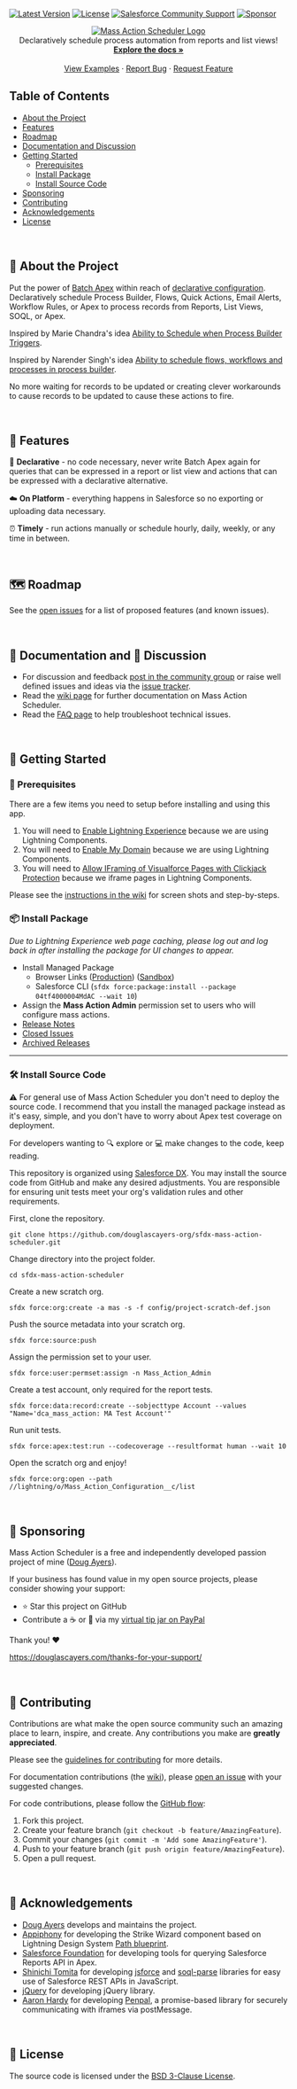 <!-- SHIELDS -->
[![Latest Version][version-shield]][version-url]
[![License][license-shield]][license-url]
[![Salesforce Community Support][community-shield]][community-url]
[![Sponsor][sponsor-shield]][sponsor-url]

<!-- PROJECT LOGO -->
<p align="center">
    <a href="https://github.com/douglascayers-org/sfdx-mass-action-scheduler/">
        <img src="images/mas-logo.png" alt="Mass Action Scheduler Logo" />
    </a>
    <br />
    Declaratively schedule process automation from reports and list views!
    <br />
    <a href="https://github.com/douglascayers-org/sfdx-mass-action-scheduler/wiki"><strong>Explore the docs »</strong></a>
    <br />
    <br />
    <a href="https://github.com/douglascayers-org/sfdx-mass-action-scheduler/wiki/Examples">View Examples</a>
    ·
    <a href="https://github.com/douglascayers-org/sfdx-mass-action-scheduler/issues">Report Bug</a>
    ·
    <a href="https://github.com/douglascayers-org/sfdx-mass-action-scheduler/issues">Request Feature</a>
</p>

## Table of Contents

* [About the Project](#-about-the-project)
* [Features](#-features)
* [Roadmap](#-roadmap)
* [Documentation and Discussion](#-documentation-and--discussion)
* [Getting Started](#-getting-started)
  - [Prerequisites](#-prerequisites)
  - [Install Package](#-install-package)
  - [Install Source Code](#-install-source-code)
* [Sponsoring](#-sponsoring)
* [Contributing](#-contributing)
* [Acknowledgements](#-acknowledgements)
* [License](#-license)

<br />

## 📜 About the Project

Put the power of [Batch Apex](https://developer.salesforce.com/docs/atlas.en-us.apexcode.meta/apexcode/apex_batch.htm) within reach of [declarative configuration](https://help.salesforce.com/articleView?id=extend_click_intro.htm&type=5). Declaratively schedule Process Builder, Flows, Quick Actions, Email Alerts, Workflow Rules, or Apex to process records from Reports, List Views, SOQL, or Apex.

Inspired by Marie Chandra's idea [Ability to Schedule when Process Builder Triggers](https://success.salesforce.com/ideaView?id=08730000000DjEmAAK).

Inspired by Narender Singh's idea [Ability to schedule flows, workflows and processes in process builder](https://success.salesforce.com/ideaView?id=0873A000000EA71QAG).

No more waiting for records to be updated or creating clever workarounds to cause records to be updated to cause these actions to fire.

<br />

## 🦄 Features

🙌 **Declarative** - no code necessary, never write Batch Apex again for queries that can be expressed in a report or list view and actions that can be expressed with a declarative alternative.

☁️ **On Platform** - everything happens in Salesforce so no exporting or uploading data necessary.

⏰ **Timely** - run actions manually or schedule hourly, daily, weekly, or any time in between.

<br />

## 🗺 Roadmap

See the [open issues](https://github.com/douglascayers-org/sfdx-mass-action-scheduler/issues) for a list of proposed features (and known issues).

<br />

## 📘 Documentation and 💬 Discussion

* For discussion and feedback [post in the community group](https://success.salesforce.com/_ui/core/chatter/groups/GroupProfilePage?g=0F93A000000LhvN) or raise well defined issues and ideas via the [issue tracker](https://github.com/douglascayers/sfdx-mass-action-scheduler/issues).
* Read the [wiki page](https://github.com/douglascayers-org/sfdx-mass-action-scheduler/wiki) for further documentation on Mass Action Scheduler.
* Read the [FAQ page](https://github.com/douglascayers-org/sfdx-mass-action-scheduler/wiki/Frequently-Asked-Questions) to help troubleshoot technical issues.

<br />

## 👋 Getting Started

### 🚨 Prerequisites

There are a few items you need to setup before installing and using this app.

1. You will need to [Enable Lightning Experience](https://github.com/douglascayers-org/sfdx-mass-action-scheduler/wiki/Pre-Requisites-Instructions#1-enable-lightning-experience) because we are using Lightning Components.
2. You will need to [Enable My Domain](https://github.com/douglascayers-org/sfdx-mass-action-scheduler/wiki/Pre-Requisites-Instructions#2-enable-my-domain) because we are using Lightning Components.
3. You will need to [Allow IFraming of Visualforce Pages with Clickjack Protection](https://github.com/douglascayers-org/sfdx-mass-action-scheduler/wiki/Pre-Requisites-Instructions#3-allow-iframing-of-visualforce-pages-with-clickjack-protection) because we iframe pages in Lightning Components.

Please see the [instructions in the wiki](https://github.com/douglascayers-org/sfdx-mass-action-scheduler/wiki/Pre-Requisites-Instructions) for screen shots and step-by-steps.

### 📦 Install Package

_Due to Lightning Experience web page caching, please log out and log back in after installing the package for UI changes to appear._

* Install Managed Package
    * Browser Links ([Production](https://login.salesforce.com/packaging/installPackage.apexp?p0=04tf4000004MdAC)) ([Sandbox](https://test.salesforce.com/packaging/installPackage.apexp?p0=04tf4000004MdAC))
    * Salesforce CLI (`sfdx force:package:install --package 04tf4000004MdAC --wait 10`)
* Assign the **Mass Action Admin** permission set to users who will configure mass actions.
* [Release Notes](https://github.com/douglascayers-org/sfdx-mass-action-scheduler/wiki/Release-Notes)
* [Closed Issues](https://github.com/douglascayers-org/sfdx-mass-action-scheduler/milestone/7?closed=1)
* [Archived Releases](https://github.com/douglascayers-org/sfdx-mass-action-scheduler/milestones?state=closed)

---

### 🛠 Install Source Code

⚠️ For general use of Mass Action Scheduler you don't need to deploy the source code. I recommend that you install the managed package instead as it's easy, simple, and you don't have to worry about Apex test coverage on deployment.

For developers wanting to 🔍 explore or 💻 make changes to the code, keep reading.

This repository is organized using [Salesforce DX](https://trailhead.salesforce.com/en/trails/sfdx_get_started).
You may install the source code from GitHub and make any desired adjustments.
You are responsible for ensuring unit tests meet your org's validation rules and other requirements.

First, clone the repository.

```
git clone https://github.com/douglascayers-org/sfdx-mass-action-scheduler.git
```

Change directory into the project folder.

```
cd sfdx-mass-action-scheduler
```

Create a new scratch org.

```
sfdx force:org:create -a mas -s -f config/project-scratch-def.json
```

Push the source metadata into your scratch org.

```
sfdx force:source:push
```

Assign the permission set to your user. 

```
sfdx force:user:permset:assign -n Mass_Action_Admin
```

Create a test account, only required for the report tests.

```
sfdx force:data:record:create --sobjecttype Account --values "Name='dca_mass_action: MA Test Account'"
``` 

Run unit tests.

```
sfdx force:apex:test:run --codecoverage --resultformat human --wait 10
```

Open the scratch org and enjoy!

```
sfdx force:org:open --path //lightning/o/Mass_Action_Configuration__c/list
```

<br />

## 💎 Sponsoring

Mass Action Scheduler is a free and independently developed passion project of mine ([Doug Ayers](https://douglascayers.com)).

If your business has found value in my open source projects, please consider showing your support:
  * ⭐️ Star this project on GitHub
  * Contribute a ☕️ or 🌮 via my [virtual tip jar on PayPal](https://www.paypal.me/douglascayers/)

Thank you! ❤️

https://douglascayers.com/thanks-for-your-support/

<br />

## 🙏 Contributing

Contributions are what make the open source community such an amazing place to learn, inspire, and create. Any contributions you make are **greatly appreciated**.

Please see the [guidelines for contributing](CONTRIBUTING.md) for more details.

For documentation contributions (the [wiki](https://github.com/douglascayers-org/sfdx-mass-action-scheduler/wiki)), please [open an issue](https://github.com/douglascayers-org/sfdx-mass-action-scheduler/issues) with your suggested changes.

For code contributions, please follow the [GitHub flow](https://help.github.com/en/articles/github-flow):
1. Fork this project.
2. Create your feature branch (`git checkout -b feature/AmazingFeature`).
3. Commit your changes (`git commit -m 'Add some AmazingFeature'`).
4. Push to your feature branch (`git push origin feature/AmazingFeature`).
5. Open a pull request.

<br />

## 📣 Acknowledgements

* [Doug Ayers](https://douglascayers.com) develops and maintains the project.
* [Appiphony](http://www.lightningstrike.io) for developing the Strike Wizard component based on Lightning Design System [Path blueprint](https://www.lightningdesignsystem.com/components/path/).
* [Salesforce Foundation](https://github.com/SalesforceFoundation/CampaignTools) for developing tools for querying Salesforce Reports API in Apex.
* [Shinichi Tomita](https://twitter.com/stomita) for developing [jsforce](https://jsforce.github.io/) and [soql-parse](https://github.com/stomita/soql-parse) libraries for easy use of Salesforce REST APIs in JavaScript.
* [jQuery](https://jquery.com/) for developing jQuery library.
* [Aaron Hardy](https://twitter.com/aaronius) for developing [Penpal](https://github.com/Aaronius/penpal), a promise-based library for securely communicating with iframes via postMessage.

<br />

## 👀 License

The source code is licensed under the [BSD 3-Clause License](LICENSE).

<!-- MARKDOWN LINKS & IMAGES -->

[version-shield]: https://img.shields.io/github/tag/douglascayers-org/sfdx-mass-action-scheduler.svg?label=release&color=green
[version-url]: https://github.com/douglascayers-org/sfdx-mass-action-scheduler/wiki/Release-Notes

[license-shield]: https://img.shields.io/github/license/douglascayers-org/sfdx-mass-action-scheduler.svg?label=license&color=green
[license-url]: LICENSE

[community-shield]: https://img.shields.io/badge/-Join_our_Community-blue.svg?logo=salesforce&logoColor=white
[community-url]: https://success.salesforce.com/_ui/core/chatter/groups/GroupProfilePage?g=0F93A000000LhvN

<!-- https://stackoverflow.com/questions/42679712/why-does-the-red-heart-emoji-require-two-code-points-but-the-other-colored-hear -->
[sponsor-shield]: https://img.shields.io/badge/-💜_Sponsor_this_project-ff69b4.svg
[sponsor-url]: https://www.paypal.me/douglascayers/
